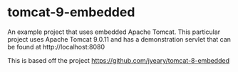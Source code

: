 # tomcat-9-embedded
An example project that uses embedded Apache Tomcat.
This particular project uses Apache Tomcat 9.0.11 and has a demonstration servlet that can be found at http://localhost:8080

This is based off the project https://github.com/jyeary/tomcat-8-embedded
